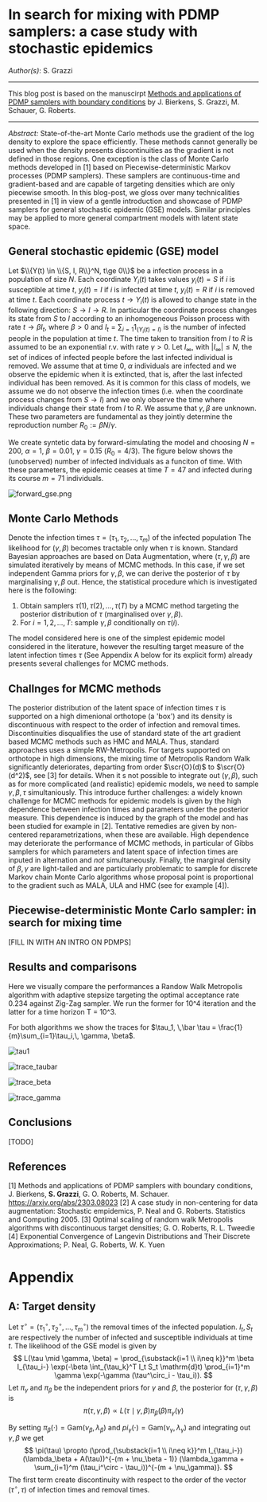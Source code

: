 # In search for mixing with PDMP samplers: a case study with stochastic epidemics
*Author(s)*: S. Grazzi
******
This blog post is based on the manuscirpt [Methods and applications of PDMP samplers with boundary conditions](https://arxiv.org/abs/2303.08023) by J. Bierkens, S. Grazzi, M. Schauer, G. Roberts. 
******
*Abstract:* State-of-the-art Monte Carlo methods use the gradient of the log density to explore the space efficiently. These methods cannot generally be used when the density presents discontinuities as the gradient is not defined in those regions.  One exception is the class of Monte Carlo methods developed in [1] based on Piecewise-deterministic Markov processes (PDMP samplers). These samplers are continuous-time and  gradient-based  and are capable of targeting densities which are only piecewise smooth.  In this blog-post, we gloss over many technicalities presented in [1] in view of a gentle introduction and showcase of PDMP samplers for general stochastic epidemic (GSE) models. Similar principles may be applied to more general compartment models with latent state space.
## General stochastic epidemic (GSE) model
Let  $\\{Y(t) \in \\{S, I, R\\}^N, t\ge 0\\}$ be a infection process in a population of size $N$. Each coordinate $Y_i(t)$ takes values
$y_i(t) = S$ if $i$ is susceptible at time $t$, $y_i(t) = I$ if $i$ is infected at time $t$, $y_i(t) = R$ if $i$ is removed at time $t$.
Each coordinate process $t \to Y_i(t)$ is allowed to change state in the following direction:  $S \to I \to R$. In particular the coordinate process changes its state from $S$ to $I$ according to an inhomogeneous Poisson process with rate $t \to \beta I_t$, where $\beta>0$ and $I_t = \sum_{i=1} 1_{(Y_i(t) = I)}$ is the number of infected people in the population at time $t$. The time taken to transition from $I$ to $R$ is assumed to be an exponential r.v. with rate $\gamma>0$. 
Let $I_\infty$, with $|I_\infty| \le N$, the set of indices of infected people before the last infected individual is removed. We assume that at time $0$, $\alpha$ individuals are infected and we observe the epidemic when it is extincted, that is, after the last infected individual has been removed. As it is common for this class of models, we assume we do not observe the infection times (i.e. when the coordinate process changes from $S \to I$) and we only  observe the time where individuals change their state from $I$ to $R$. We assume that $\gamma, \beta$ are unknown. These two parameters are fundamental as they jointly determine the reproduction number $R_0 := \beta N/\gamma$.

We create syntetic data by forward-simulating the model and choosing $N = 200$, $\alpha = 1$, $\beta = 0.01$, $\gamma = 0.15$ ($R_0 = 4/3$). The figure below shows the (unobserved) number of infected individuals as a funciton of time. With these parameters, the epidemic ceases at time $T = 47$ and infected during its course $m = 71$ individuals. 

![forward_gse.png](output/forward_gse.png)

## Monte Carlo Methods
Denote the infection times $\tau = (\tau_1,\tau_2,\dots,\tau_m)$ of the infected population
The likelihood for $(\gamma, \beta)$ becomes tractable only when $\tau$ is known. Standard Bayesian approaches are based on Data Augmentation, where $(\tau, \gamma, \beta)$ are simulated iteratively by means of MCMC methods. In this case, if we set independent Gamma priors for $\gamma, \beta$, we can derive the posterior of $\tau$ by marginalising $\gamma,\beta$ out. Hence, the  statistical procedure which is investigated here is the following: 
1. Obtain samplers $\tau(1), \tau(2),\dots,\tau(T)$ by a MCMC method targeting the posterior distribution of $\tau$ (marginalised over $\gamma, \beta$).
2. For $i= 1,2,\dots, T$: sample $\gamma, \beta$ conditionally on $\tau(i)$.


The model considered here is one of the simplest epidemic model considered in the literature, however the resulting target measure of the latent infection times $\tau$ (See Appendix A below for its explicit form) already presents several challenges for MCMC methods. 
<!-- <details> <summary> Click here for an explicit derivation of of the target.</summary> -->
<!--   [fill with target density] -->
<!-- </details> -->
## Challnges for MCMC methods
The posterior distribution of the latent space of infection times $\tau$ is supported on a  high dimenional orthotope (a 'box') and its density is discontinuous with respect to the order of infection and removal times. Discontinuities disqualifies the use of standard state of the art gradient based MCMC methods such as HMC and MALA. Thus, standard approaches uses a simple RW-Metropolis. For targets supported on orthotope in high dimensions, the mixing time of Metropolis Random Walk significantly deteriorates, departing from order $\scr{O}(d)$ to $\scr{O}(d^2)$, see [3] for details. When it s not possible to integrate out $(\gamma, \beta)$, such as for more complicated (and realistic) epidemic models, we need to sample $\gamma, \beta, \tau$ simultaniously. This introduce further challenges: a widely known challenge for MCMC methods for epidemic models is given by the high dependence between infection times and parameters under the posterior measure. This dependence is induced by the graph of the model and has been studied for example in [2]. Tentative remedies are given by non-centered reparametrizations, when these are available. High dependence may deteriorate the performance of MCMC methods,  in particular of Gibbs samplers for which parameters and latent space of infection times are inputed in alternation and _not_ simultaneously. Finally, the marginal density of $\beta, \gamma$ are light-tailed and are particularly problematic to sample for discrete Markov chain Monte Carlo algorithms whose proposal point is proportional to the gradient such as MALA, ULA and HMC (see for example [4]).
<!-- ## MH algorithm
For the reasons outlined in the previous section, it is common to default to gradient-agnostic MH methods. For example, it is reasonable to propose the following MH routine: for a given initial $\gamma, \tau$ 
1. pick uniformly at random $i \in \{1,2,\dots,m\}$ and propose $\tau_i$ such that $\tau^\circ_i -\tau_i \sim \mathrm{Exp}(\gamma)$. Accept the porposed point with a MH step according to $\pi(\tau)$.
2. update $\gamma \mid \tau$ from its conditional distribution. -->

## Piecewise-deterministic Monte Carlo sampler: in search for mixing time
[FILL IN WITH AN INTRO ON PDMPS]

## Results and comparisons
Here we visually compare the performances a Randow Walk Metropolis algorithm with adaptive stepsize targeting the optimal acceptance rate 0.234 against Zig-Zag sampler. We run the former for 10^4 iteration and the latter for a time horizon T = 10^3. 

For both algorithms we show the traces for $\tau_1, \,\bar \tau = \frac{1}{m}\sum_{i=1}\tau_i,\, \gamma, \beta$.

![tau1](output/tau1.png)

![trace_taubar](output/trace_taubar.png)


![trace_beta](output/trace_beta.png)


![trace_gamma](output/trace_gamma.png)


## Conclusions
[TODO]

## References
[1] Methods and applications of PDMP samplers with boundary conditions, J. Bierkens, **S. Grazzi**, G. O. Roberts, M. Schauer. https://arxiv.org/abs/2303.08023
[2] A case study in non-centering for data augmentation: Stochastic empidemics, P. Neal and G. Roberts. Statistics and Computing 2005.
[3] Optimal scaling of random walk Metropolis algorithms with discontinuous target densities; G. O. Roberts, R. L. Tweedie
[4] Exponential Convergence of Langevin Distributions and Their Discrete Approximations;  P. Neal, G. Roberts, W. K. Yuen 


# Appendix
## A: Target density
Let $\tau^\circ = (\tau_1^\circ, \tau_2^\circ,\dots,\tau_m^\circ)$ the removal times of the infected population. $I_t,S_t$ are respectively the number of infected and susceptible individuals at time $t$. The likelihood of the GSE model is given by 
$$
L(\tau \mid \gamma, \beta) = \prod_{\substack{i=1 \\ i\neq k}}^m \beta I_{\tau_i-} \exp(-\beta \int_{\tau_k}^T I_t S_t \mathrm{d}t) \prod_{i=1}^m \gamma \exp(-\gamma (\tau^\circ_i - \tau_i)).
$$
Let $\pi_\gamma$ and $\pi_\beta$ be the independent priors for $\gamma$ and $\beta$, the posterior for $(\tau, \gamma,\beta)$ is 
$$
\pi(\tau,\gamma, \beta) \propto L(\tau \mid \gamma, \beta)\pi_\beta(\beta)\pi_\gamma(\gamma)
$$

By setting  $\pi_\beta(\cdot) = \mathrm{Gam}(\nu_\beta, \lambda_\beta)$ and $pi_\gamma(\cdot) =\mathrm{Gam}(\nu_\gamma, \lambda_\gamma)$ and integrating out $\gamma, \beta$ we get 
$$
\pi(\tau) \propto (\prod_{\substack{i=1 \\ i\neq k}}^m I_{\tau_i-})(\lambda_\beta + A(\tau))^{-(m + \nu_\beta - 1)} (\lambda_\gamma + \sum_{i=1}^m (\tau_i^\circ - \tau_i))^{-(m + \nu_\gamma)}. 
$$
The first term create discontinuity with respect to the order of the vector $(\tau^\circ, \tau)$ of infection times and removal times.


